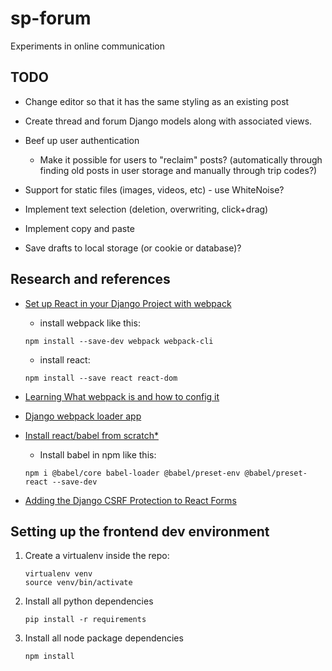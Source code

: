 # sp-forum
Experiments in online communication

## TODO

* Change editor so that it has the same styling as an existing post
* Create thread and forum Django models along with associated views.
* Beef up user authentication
   * Make it possible for users to "reclaim" posts? (automatically through finding old posts in user storage and manually through trip codes?)

* Support for static files (images, videos, etc) - use WhiteNoise?

* Implement text selection (deletion, overwriting, click+drag)
* Implement copy and paste
* Save drafts to local storage (or cookie or database)?

## Research and references

* [Set up React in your Django Project with webpack](https://medium.com/uva-mobile-devhub/set-up-react-in-your-django-project-with-webpack-4fe1f8455396)
   * install webpack like this:
   ```
   npm install --save-dev webpack webpack-cli 
   ```

   * install react:
   ```
   npm install --save react react-dom
   ```
* [Learning What webpack is and how to config it](https://webpack.js.org/guides/getting-started/)
* [Django webpack loader app](https://github.com/owais/django-webpack-loader)
* [Install react/babel from scratch\*](https://www.valentinog.com/blog/babel/)
   * Install babel in npm like this:

   ```
   npm i @babel/core babel-loader @babel/preset-env @babel/preset-react --save-dev
   ```
* [Adding the Django CSRF Protection to React Forms](https://www.techiediaries.com/django-react-forms-csrf-axios)

## Setting up the frontend dev environment

1. Create a virtualenv inside the repo:

   ```
   virtualenv venv
   source venv/bin/activate
   ```

2. Install all python dependencies

   ```
   pip install -r requirements
   ```

3. Install all node package dependencies

   ```
   npm install
   ```
